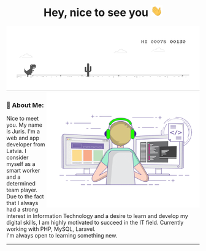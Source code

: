 <h1 align="center">Hey, nice to see you <img src="https://github.com/jurispetrovs/jurispetrovs/blob/main/charts/gif/Hi.gif" width="30"></h1>
<img src="https://github.com/jurispetrovs/jurispetrovs/blob/main/charts/gif/dino.gif"/>

<img align="right" src="https://github.com/jurispetrovs/jurispetrovs/blob/main/charts/gif/coding.gif" height="300"/>
<h3>🤵 About Me:</h3>
Nice to meet you. My name is Juris. I'm a web and app developer from Latvia. I consider myself as a smart worker and a determined team player. 
<br>
Due to the fact that I always had a strong interest in Information Technology and a desire to learn and develop my digital skills, I am highly motivated to succeed in the IT field. Currently working with PHP, MySQL, Laravel. 
<br>
I'm always open to learning something new.

---

